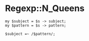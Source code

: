# Regexp::N_Queens

<!-- %% svg-grid: none -->
<!-- %%% class: subject \$subject -->
<!-- %%% class: pattern \$pattern -->

~~~~
my $subject = $s -> subject;
my $pattern = $s -> pattern;

$subject =~ /$pattern/;
~~~~
